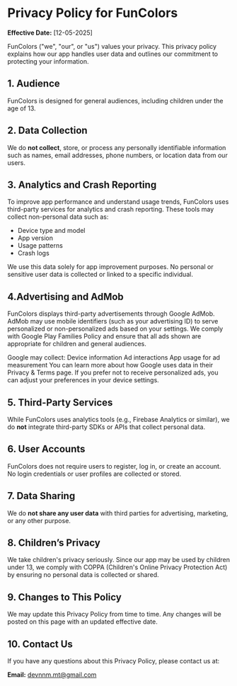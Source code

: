 # Privacy Policy for FunColors

**Effective Date:** [12-05-2025]

FunColors ("we", "our", or "us") values your privacy. This privacy policy explains how our app handles user data and outlines our commitment to protecting your information.

## 1. Audience
FunColors is designed for general audiences, including children under the age of 13.

## 2. Data Collection
We do **not collect**, store, or process any personally identifiable information such as names, email addresses, phone numbers, or location data from our users.

## 3. Analytics and Crash Reporting
To improve app performance and understand usage trends, FunColors uses third-party services for analytics and crash reporting. These tools may collect non-personal data such as:
- Device type and model
- App version
- Usage patterns
- Crash logs

We use this data solely for app improvement purposes. No personal or sensitive user data is collected or linked to a specific individual.

## 4.Advertising and AdMob

FunColors displays third-party advertisements through Google AdMob. AdMob may use mobile identifiers (such as your advertising ID) to serve personalized or non-personalized ads based on your settings.
We comply with Google Play Families Policy and ensure that all ads shown are appropriate for children and general audiences.

Google may collect:
Device information
Ad interactions
App usage for ad measurement
You can learn more about how Google uses data in their Privacy & Terms page.
If you prefer not to receive personalized ads, you can adjust your preferences in your device settings.

## 5. Third-Party Services
While FunColors uses analytics tools (e.g., Firebase Analytics or similar), we do **not** integrate third-party SDKs or APIs that collect personal data.

## 6. User Accounts
FunColors does not require users to register, log in, or create an account. No login credentials or user profiles are collected or stored.

## 7. Data Sharing
We do **not share any user data** with third parties for advertising, marketing, or any other purpose.

## 8. Children’s Privacy
We take children's privacy seriously. Since our app may be used by children under 13, we comply with COPPA (Children's Online Privacy Protection Act) by ensuring no personal data is collected or shared.

## 9. Changes to This Policy
We may update this Privacy Policy from time to time. Any changes will be posted on this page with an updated effective date.

## 10. Contact Us
If you have any questions about this Privacy Policy, please contact us at:

**Email:** devnnm.mt@gmail.com
